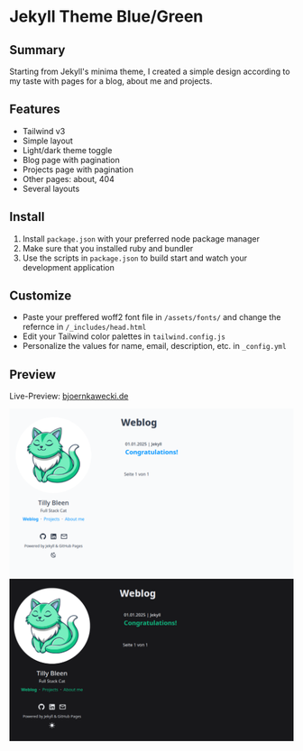 # Jekyll Theme Blue/Green 

## Summary

Starting from Jekyll's minima theme, I created a simple design according to my taste with pages for a blog, about me and projects.

## Features

- Tailwind v3
- Simple layout
- Light/dark theme toggle
- Blog page with pagination
- Projects page with pagination
- Other pages: about, 404
- Several layouts

## Install

1. Install `package.json` with your preferred node package manager
2. Make sure that you installed ruby and bundler
3. Use the scripts in `package.json` to build start and watch your development application

## Customize

- Paste your preffered woff2 font file in `/assets/fonts/` and change the refernce in `/_includes/head.html`
- Edit your Tailwind color palettes in `tailwind.config.js`
- Personalize the values for name, email, description, etc. in `_config.yml`

## Preview

Live-Preview: [bjoernkawecki.de](https://bjoernkawecki.de/)

![preview-blog-blue](/assets/preview/blue.png) 
![preview-blog-green](/assets/preview/green.png) 